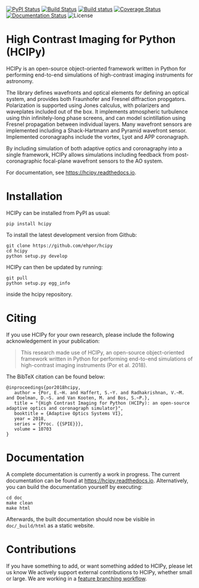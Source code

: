 [![PyPI Status](https://img.shields.io/pypi/v/hcipy.svg)](https://pypi.org/project/hcipy/)
[![Build Status](https://img.shields.io/travis/ehpor/hcipy/master.svg?logo=travis)](https://travis-ci.org/ehpor/hcipy)
[![Build status](https://img.shields.io/appveyor/ci/ehpor/hcipy/master.svg?logo=appveyor)](https://ci.appveyor.com/project/ehpor/hcipy/branch/master)
[![Coverage Status](https://img.shields.io/coveralls/github/ehpor/hcipy.svg)](https://coveralls.io/r/ehpor/hcipy)
[![Documentation Status](https://img.shields.io/readthedocs/hcipy.svg)](https://hcipy.readthedocs.io)
![License](https://img.shields.io/github/license/ehpor/hcipy.svg)

# High Contrast Imaging for Python (HCIPy)

HCIPy is an open-source object-oriented framework written in Python for performing end-to-end simulations of high-contrast imaging instruments for astronomy.

The library defines wavefronts and optical elements for defining an optical system, and provides both Fraunhofer and Fresnel diffraction propgators. Polarization is supported using Jones calculus, with polarizers and waveplates included out of the box. It implements atmospheric turbulence using thin infinitely-long phase screens, and can model scintillation using Fresnel propagation between individual layers. Many wavefront sensors are implemented including a Shack-Hartmann and Pyramid wavefront sensor. Implemented coronagraphs include the vortex, Lyot and APP coronagraph.

By including simulation of both adaptive optics and coronagraphy into a single framework, HCIPy allows simulations including feedback from post-coronagraphic focal-plane wavefront sensors to the AO system.

For documentation, see https://hcipy.readthedocs.io.

# Installation

HCIPy can be installed from PyPI as usual:
```
pip install hcipy
```
To install the latest development version from Github:
```
git clone https://github.com/ehpor/hcipy
cd hcipy
python setup.py develop
```
HCIPy can then be updated by running:
```
git pull
python setup.py egg_info
```
inside the hcipy repository.

# Citing

If you use HCIPy for your own research, please include the following acknowledgement in your publication:
> This research made use of HCIPy, an open-source object-oriented framework written in Python for performing end-to-end simulations of high-contrast imaging instruments (Por et al. 2018).

The BibTeX citation can be found below:
```
@inproceedings{por2018hcipy,
   author = {Por, E.~H. and Haffert, S.~Y. and Radhakrishnan, V.~M. and Doelman, D.~S. and Van Kooten, M. and Bos, S.~P.},
   title = "{High Contrast Imaging for Python (HCIPy): an open-source adaptive optics and coronagraph simulator}",
   booktitle = {Adaptive Optics Systems VI},
   year = 2018,
   series = {Proc. {{SPIE}}},
   volume = 10703
}
```

# Documentation

A complete documentation is currently a work in progress. The current documentation can be found at https://hcipy.readthedocs.io. Alternatively, you can build the documentation yourself by executing:

```
cd doc
make clean
make html
```

Afterwards, the built documentation should now be visible in ``doc/_build/html`` as a static website.

# Contributions

If you have something to add, or want something added to HCIPy, please let us know We actively support external contributions to HCIPy, whether small or large. We are working in a [feature branching workflow](https://www.atlassian.com/git/tutorials/comparing-workflows#feature-branch-workflow).